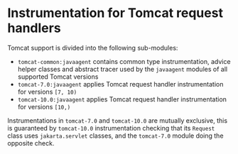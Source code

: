 # Instrumentation for Tomcat request handlers

Tomcat support is divided into the following sub-modules:
- `tomcat-common:javaagent` contains common type instrumentation, advice helper classes and abstract
  tracer used by the `javaagent` modules of all supported Tomcat versions
- `tomcat-7.0:javaagent` applies Tomcat request handler instrumentation for versions `[7, 10)`
- `tomcat-10.0:javaagent` applies Tomcat request handler instrumentation for versions `[10,)`

Instrumentations in `tomcat-7.0` and `tomcat-10.0` are mutually exclusive, this is guaranteed by
`tomcat-10.0` instrumentation checking that its `Request` class uses `jakarta.servlet` classes, and
the `tomcat-7.0` module doing the opposite check.
